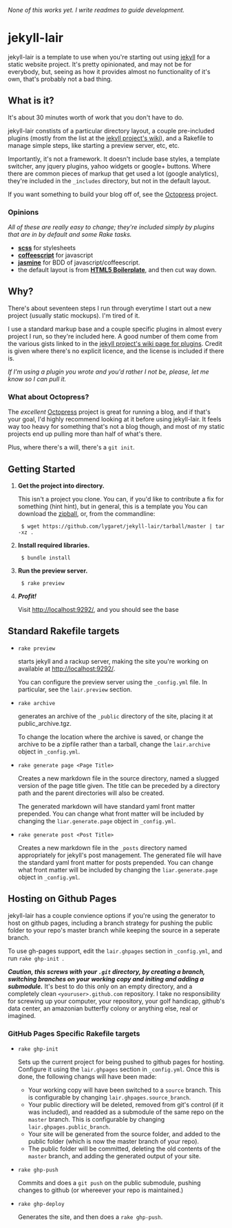 *None of this works yet. I write readmes to guide development.*

# jekyll-lair

jekyll-lair is a template to use when you're starting out using [jekyll](http://jekyllrb.com) for a static website project. It's pretty opinionated, and may not be for everybody, but, seeing as how it provides almost no functionality of it's own, that's probably not a bad thing.

## What is it?

It's about 30 minutes worth of work that you don't have to do.

jekyll-lair constists of a particular directory layout, a couple pre-included plugins (mostly from the list at the [jekyll project's wiki](https://github.com/mojombo/jekyll/wiki/Plugins)), and a Rakefile to manage simple steps, like starting a preview server, etc, etc.

Importantly, it's not a framework. It doesn't include base styles, a template switcher, any jquery plugins, yahoo widgets or google+ buttons. Where there are common pieces of markup that get used a lot (google analytics), they're included in the `_includes` directory, but not in the default layout.

If you want something to build your blog off of, see the [Octopress](http://octopress.org) project.

### Opinions
*All of these are really easy to change; they're included simply by plugins that are in by default and some Rake tasks.*

* [**scss**](http://sass-lang.com/) for stylesheets
* [**coffeescript**](http://coffeescript.org/) for javascript
* [**jasmine**](http://pivotal.github.com/jasmine/) for BDD of javascript/coffeescript.
* the default layout is from [**HTML5 Boilerplate**](http://html5boilerplate.com), and then cut way down. 


## Why?

There's about seventeen steps I run through everytime I start out a new  project (usually static mockups). I'm tired of it. 

I use a standard markup base and a couple specific plugins in almost every project I run, so they're included here. A good number of them come from the various gists linked to in the [jekyll project's wiki page for plugins](https://github.com/mojombo/jekyll/wiki/Plugins). Credit is given where there's no explicit licence, and the license is included if there is. 

*If I'm using a plugin you wrote and you'd rather I not be, please, let me know so I can pull it.*

### What about Octopress?

The *excellent* [Octopress](http://octopress.org) project is great for running a blog, and if that's your goal, I'd highly recommend looking at it before using jekyll-lair. It feels way too heavy for something that's not a blog though, and most of my static projects end up pulling more than half of what's there.

Plus, where there's a will, there's a `git init`.


## Getting Started

1. **Get the project into directory.**
    
    This isn't a project you clone. You can, if you'd like to contribute a fix for something (hint hint), but in general, this is a template you 
    You can download the [zipball](https://github.com/lygaret/jekyll-lair/zipball/master), or, from the commandline:

        $ wget https://github.com/lygaret/jekyll-lair/tarball/master | tar -xz .

2. **Install required libraries.**

		$ bundle install
		
3. **Run the preview server.**

		$ rake preview
		
4. ***Profit!***

	Visit [http://localhost:9292/](http://localhost:9292/), and you should see the base 


## Standard Rakefile targets

* `rake preview`

	starts jekyll and a rackup server, making the site you're working on available at [http://localhost:9292/](http://localhost:9292/).
	
	You can configure the preview server using the `_config.yml` file. In particular, see the `lair.preview` section.

* `rake archive`

	generates an archive of the `_public` directory of the site, placing it at public_archive.tgz. 
	
	To change the location where the archive is saved, or change the archive to be a zipfile rather than a tarball, change the `lair.archive` object in `_config.yml`.

* `rake generate page <Page Title>`

	Creates a new markdown file in the source directory, named a slugged version of the page title given. The title can be preceded by a directory path and the parent directories will also be created. 
	
	The generated markdown will have standard yaml front matter prepended. You can change what front matter will be included by changing the `liar.generate.page` object in `_config.yml`.
	
* `rake generate post <Post Title>`

	Creates a new markdown file in the `_posts` directory named appropriately for jekyll's post management. The generated file will have the standard yaml front matter for posts prepended. You can change what front matter will be included by changing the `liar.generate.page` object in `_config.yml`.


## Hosting on Github Pages

jekyll-lair has a couple convience options if you're using the generator to host on github pages, including a branch strategy for pushing the public folder to your repo's master branch while keeping the source in a seperate branch.

To use gh-pages support, edit the `lair.ghpages` section in `_config.yml`, and run `rake ghp-init `. 

***Caution, this screws with your `.git` directory, by creating a branch, switching branches on your working copy and initing and adding a submodule.*** It's best to do this only on an empty directory, and a completely clean `<youruser>.github.com` repository. I take no responsibility for screwing up your computer, your repository, your golf handicap, github's data center, an amazonian butterfly colony or anything else, real or imagined.
    
### GitHub Pages Specific Rakefile targets

* `rake ghp-init`

	Sets up the current project for being pushed to github pages for hosting. Configure it using the `lair.ghpages` section in `_config.yml`. Once this is done, the following changs will have been made:
	
	* Your working copy will have been switched to a `source` branch. This is configurable by changing `lair.ghpages.source_branch`.
	* Your public directiory will be deleted, removed from git's control (if it was included), and readded as a submodule of the same repo on the `master` branch. This is configurable by changing `lair.ghpages.public_branch`.
	* Your site will be generated from the source folder, and added to the public folder (which is now the master branch of your repo). 
	* The public folder will be committed, deleting the old contents of the `master` branch, and adding the generated output of your site.
	
* `rake ghp-push`

	Commits and does a `git push` on the public submodule, pushing changes to github (or whereever your repo is maintained.)
	
* `rake ghp-deploy`
	
	Generates the site, and then does a `rake ghp-push`.